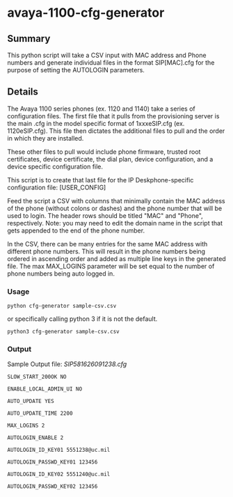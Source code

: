 # avaya-1100-cfg-generator

## Summary
This python script will take a CSV input with MAC address and Phone numbers and generate individual files in the format SIP[MAC].cfg for the purpose of setting the AUTOLOGIN parameters.

## Details
The Avaya 1100 series phones (ex. 1120 and 1140) take a series of configuration files. The first file that it pulls from the provisioning server is the main .cfg in the model specific format of 1xxxeSIP.cfg (ex. 1120eSIP.cfg). This file then dictates the additional files to pull and the order in which they are installed.

These other files to pull would include phone firmware, trusted root certificates, device certificate, the dial plan, device configuration, and a device specific configuration file.

This script is to create that last file for the IP Deskphone-specific configuration file: [USER_CONFIG]

Feed the script a CSV with columns that minimally contain the MAC address of the phone (without colons or dashes) and the phone number that will be used to login. The header rows should be titled "MAC" and "Phone", respectively.
Note: you may need to edit the domain name in the script that gets appended to the end of the phone number. 

In the CSV, there can be many entries for the same MAC address with different phone numbers. This will result in the phone numbers being ordered in ascending order and added as multiple line keys in the generated file. The max MAX_LOGINS parameter will be set equal to the number of phone numbers being auto logged in. 

### Usage
```
python cfg-generator sample-csv.csv
```
or specifically calling python 3 if it is not the default.
```
python3 cfg-generator sample-csv.csv
```

### Output
Sample Output file: *SIP581626091238.cfg*
```
SLOW_START_200OK NO

ENABLE_LOCAL_ADMIN_UI NO

AUTO_UPDATE YES

AUTO_UPDATE_TIME 2200

MAX_LOGINS 2

AUTOLOGIN_ENABLE 2

AUTOLOGIN_ID_KEY01 5551238@uc.mil

AUTOLOGIN_PASSWD_KEY01 123456

AUTOLOGIN_ID_KEY02 5551240@uc.mil

AUTOLOGIN_PASSWD_KEY02 123456
```